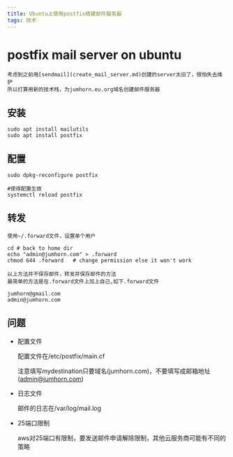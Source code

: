 ```yaml
---
title: Ubuntu上使用postfix搭建邮件服务器
tags: 技术
---
```


# postfix mail server on ubuntu

	考虑到之前用[sendmail](create_mail_server.md)创建的server太旧了，很怕失去维护
	所以打算用新的技术栈，为jumhorn.eu.org域名创建邮件服务器


## 安装
```shell
sudo apt install mailutils
sudo apt install postfix
```

## 配置
```shell
sudo dpkg-reconfigure postfix
```

```shell
#使得配置生效
systemctl reload postfix
```

## 转发

	使用~/.forward文件，设置单个用户
```shell
cd # back to home dir
echo "admin@jumhorn.com" > .forward
chmod 644 .forward   # change permission else it won't work
```

	以上方法并不保存邮件，转发并保存邮件的方法
	最简单的方法是在.forward文件上加上自己,如下.forward文件
```file
jumhorn@gmail.com
admin@jumhorn.com
```

## 问题
* 配置文件

	配置文件在/etc/postfix/main.cf

	注意填写mydestination只要域名(jumhorn.com)，不要填写成邮箱地址(admin@jumhorn.com)
* 日志文件

	邮件的日志在/var/log/mail.log

* 25端口限制

	aws对25端口有限制，要发送邮件申请解除限制，其他云服务商可能有不同的策略